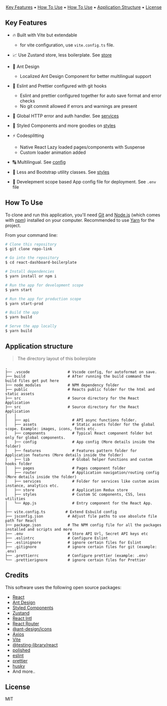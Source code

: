 <p align="center">
  <a href="#key-features">Key Features</a> •
  <a href="#how-to-use">How To Use</a> •
  <a href="#how-to-use">How To Use</a> •
  <a href="#application-structure">Application Structure</a> •
  <a href="#license">License</a>
</p>

## Key Features

- :fire: Built with Vite but extendable
  - for vite configuration, use `vite.config.ts` file.
- :chart_with_upwards_trend: Use Zustand store, less boilerplate. See <a href="/src/store">store</a>

- :blue_heart: Ant Design

  - Localized Ant Design Component for better multilingual support

- :cop: Eslint and Prettier configured with git hooks

  - Eslint and prettier configured together for auto save format and error checks
  - No git commit allowed if errors and warnings are present

- :raised_hands: Global HTTP error and auth handler. See <a href="/src/services">services</a>

- :nail_care: Styled Components and more goodies on <a href="/src/styles">styles</a>

- :zap: Codesplitting

  - Native React Lazy loaded pages/components with Suspense
  - Custom loader animation added

- :capital_abcd: Multilingual. See <a href="/src/config">config</a>

- :art: Less and Bootstrap utility classes. See <a href="/src/styles">styles</a>

- :rocket: Develepment scope based App config file for deployment. See `.env` file

## How To Use

To clone and run this application, you'll need [Git](https://git-scm.com) and [Node.js](https://nodejs.org/en/download/) (which comes with [npm](http://npmjs.com)) installed on your computer. Recommended to use [Yarn](https://classic.yarnpkg.com/en/docs/install/#windows-stable) for the project.

From your command line:

```bash
# Clone this repository
$ git clone repo-link

# Go into the repository
$ cd react-dashboard-boilerplate

# Install dependencies
$ yarn install or npm i

# Run the app for development scope
$ yarn start

# Run the app for production scope
$ yarn start-prod

# Build the app
$ yarn build

# Serve the app locally
$ yarn build


```

## Application structure

> The directory layout of this boilerplate

    .
    ├── .vscode                 # Vscode config, for autoformat on save.
    ├── build                   # After running the build command the build files get put here
    ├── node_modules            # NPM dependency folder
    ├── public                  # Reacts public folder for the html and static assets
    ├── src                     # Source directory for the React Application
    ├── src                     # Source directory for the React Application
    │   │
    │   ├── api                   # API async functions folder.
    │   ├── assets                # Static assets folder for the global scope. Example: images, icons, fonts etc.
    │   ├── components            # Typical React component folder but only for global components.
    │   ├── config                # App config (More details inside the folder)
    │   ├── features              # Features pattern folder for Application features (More details inside the folder)
    │   ├── lib                   # Global helper functions and custom hooks folder
    │   ├── pages                 # Pages component folder
    │   ├── router                # Application navigation/routing config (More details inside the folder)
    │   ├── services              # Folder for services like custom axios instance, analytics etc.
    │   ├── store                 # Application Redux store
    │   ├── styles                # Custom SC components, CSS, less utilities
    │   └── App.js                # Entry component for the React App.
    │
    ├── vite.config.ts         # Extend Esbuild config
    ├── jsconfig.json           # Adjust file paths to use absolute file path for React
    ├── package.json            # The NPM config file for all the packages installed and scripts and more
    ├── .env                    # Store API Url, Secret API keys etc
    ├── .eslintrc               # Configure Eslint
    ├── .eslinignore            # ignore certain files for Eslint
    ├── .gitignore              # ignore certain files for git (example: .env)
    ├── .prettierrc             # Configure prettier (example: .env)
    └── .prettierignore         # ignore certain files for Prettier

## Credits

This software uses the following open source packages:

- [React](https://reactjs.org/)
- [Ant Design](https://ant.design/)
- [Styled Components](https://styled-components.com/)
- [Zustand](https://zustand-demo.pmnd.rs/)
- [React Intl](https://formatjs.io/docs/react-intl/)
- [React Router](https://reactrouter.com/)
- [@ant-design/icons](https://github.com/ant-design/ant-design-icons)
- [Axios](https://github.com/axios/axios)
- [Vite](https://vitejs.dev/)
- [@testing-library/react](https://testing-library.com/docs/react-testing-library/intro/)
- [polished](https://polished.js.org/docs/)
- [eslint](https://eslint.org/)
- [prettier](https://prettier.io/)
- [husky](https://typicode.github.io/husky/#/)
- And more..

## License

MIT
